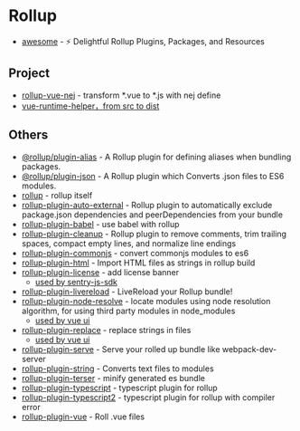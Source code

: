 # Rollup

- [awesome](https://github.com/rollup/awesome) - <g-emoji class="g-emoji" alias="zap" fallback-src="https://github.githubassets.com/images/icons/emoji/unicode/26a1.png">⚡️</g-emoji> Delightful Rollup Plugins, Packages, and Resources

## Project

- [rollup-vue-nej](https://github.com/FunnyLiu/rollup-vue-nej) - transform *.vue to *.js with nej define
- [vue-runtime-helper，from src to dist](https://github.com/znck/vue-runtime-helpers/blob/master/rollup.config.js)

## Others

- [@rollup/plugin-alias](https://github.com/rollup/plugins/tree/master/packages/alias) - A Rollup plugin for defining aliases when bundling packages.
- [@rollup/plugin-json](https://github.com/rollup/plugins/tree/master/packages/json) - A Rollup plugin which Converts .json files to ES6 modules.
- [rollup](https://www.npmjs.com/package/rollup) - rollup itself
- [rollup-plugin-auto-external](https://github.com/stevenbenisek/rollup-plugin-auto-external) - Rollup plugin to automatically exclude package.json dependencies and peerDependencies from your bundle
- [rollup-plugin-babel](https://www.npmjs.com/package/rollup-plugin-babel) - use babel with rollup
- [rollup-plugin-cleanup](https://github.com/aMarCruz/rollup-plugin-cleanup) - Rollup plugin to remove comments, trim trailing spaces, compact empty lines, and normalize line endings
- [rollup-plugin-commonjs](https://www.npmjs.com/package/rollup-plugin-commonjs) - convert commonjs modules to es6
- [rollup-plugin-html](https://github.com/bdadam/rollup-plugin-html) - Import HTML files as strings in rollup build
- [rollup-plugin-license](https://github.com/mjeanroy/rollup-plugin-license) - add license banner
    - [used by sentry-js-sdk](https://github.com/FunnyLiu/sentry-javascript/blob/master/packages/browser/rollup.config.js#L62)
- [rollup-plugin-livereload](https://github.com/thgh/rollup-plugin-livereload) - LiveReload your Rollup bundle!
- [rollup-plugin-node-resolve](https://www.npmjs.com/package/rollup-plugin-node-resolve) - locate modules using node resolution algorithm, for using third party modules in node_modules
    - [used by vue ui](https://github.com/brizer/ui/blob/master/build/rollup.config.base.js#L19)
- [rollup-plugin-replace](https://www.npmjs.com/package/rollup-plugin-replace) - replace strings in files
    - [used by vue ui](https://github.com/brizer/ui/blob/master/build/rollup.config.base.js#L44)
- [rollup-plugin-serve](https://github.com/thgh/rollup-plugin-serve) - Serve your rolled up bundle like webpack-dev-server
- [rollup-plugin-string](https://github.com/TrySound/rollup-plugin-string) - Converts text files to modules
- [rollup-plugin-terser](https://www.npmjs.com/package/rollup-plugin-terser) - minify generated es bundle
- [rollup-plugin-typescript](https://www.npmjs.com/package/rollup-plugin-typescript) - typescript plugin for rollup
- [rollup-plugin-typescript2](https://www.npmjs.com/package/rollup-plugin-typescript2) - typescript plugin for rollup with compiler error
- [rollup-plugin-vue](https://github.com/vuejs/rollup-plugin-vue) - Roll .vue files
